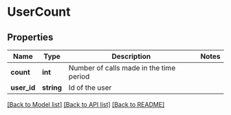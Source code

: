 # UserCount

## Properties

Name | Type | Description | Notes
------------ | ------------- | ------------- | -------------
**count** | **int** | Number of calls made in the time period | 
**user_id** | **string** | Id of the user | 

[[Back to Model list]](../README.md#documentation-for-models) [[Back to API list]](../README.md#documentation-for-api-endpoints) [[Back to README]](../README.md)
